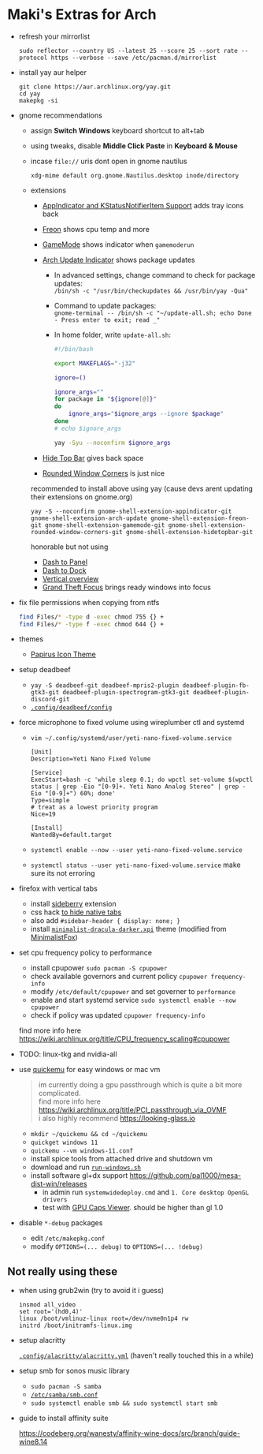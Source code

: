 # Maki's Extras for Arch

-   refresh your mirrorlist

    `sudo reflector --country US --latest 25 --score 25 --sort rate --protocol https --verbose --save /etc/pacman.d/mirrorlist`

-   install yay aur helper

    ```
    git clone https://aur.archlinux.org/yay.git
    cd yay
    makepkg -si
    ```

-   gnome recommendations

    -   assign **Switch Windows** keyboard shortcut to alt+tab

    -   using tweaks, disable **Middle Click Paste** in **Keyboard & Mouse**

    -   incase `file://` uris dont open in gnome nautilus

        `xdg-mime default org.gnome.Nautilus.desktop inode/directory`

    -   extensions

        -   [AppIndicator and KStatusNotifierItem Support](https://extensions.gnome.org/extension/615/appindicator-support/) adds tray icons back
        -   [Freon](https://extensions.gnome.org/extension/841/freon/) shows cpu temp and more
        -   [GameMode](https://extensions.gnome.org/extension/1852/gamemode/) shows indicator when `gamemoderun`
        -   [Arch Update Indicator](https://extensions.gnome.org/extension/1010/archlinux-updates-indicator/) shows package updates

            -   In advanced settings, change command to check for package updates:<br>
                `/bin/sh -c "/usr/bin/checkupdates && /usr/bin/yay -Qua"`
            -   Command to update packages:<br>
                `gnome-terminal -- /bin/sh -c "~/update-all.sh; echo Done - Press enter to exit; read _"`
            -   In home folder, write `update-all.sh`:<br>

                ```bash
                #!/bin/bash

                export MAKEFLAGS="-j32"

                ignore=()

                ignore_args=""
                for package in "${ignore[@]}"
                do
                    ignore_args="$ignore_args --ignore $package"
                done
                # echo $ignore_args

                yay -Syu --noconfirm $ignore_args
                ```

        -   [Hide Top Bar](https://extensions.gnome.org/extension/545/hide-top-bar/) gives back space
        -   [Rounded Window Corners](https://extensions.gnome.org/extension/5237/rounded-window-corners/) is just nice

        recommended to install above using yay (cause devs arent updating their extensions on gnome.org)

        `yay -S --noconfirm gnome-shell-extension-appindicator-git gnome-shell-extension-arch-update gnome-shell-extension-freon-git gnome-shell-extension-gamemode-git gnome-shell-extension-rounded-window-corners-git gnome-shell-extension-hidetopbar-git`

        honorable but not using

        -   [Dash to Panel](https://extensions.gnome.org/extension/1160/dash-to-panel/)
        -   [Dash to Dock](https://extensions.gnome.org/extension/307/dash-to-dock/)
        -   [Vertical overview](https://extensions.gnome.org/extension/4144/vertical-overview/)
        -   [Grand Theft Focus](https://extensions.gnome.org/extension/5410/grand-theft-focus/) brings ready windows into focus

-   fix file permissions when copying from ntfs

    ```bash
    find Files/* -type d -exec chmod 755 {} +
    find Files/* -type f -exec chmod 644 {} +
    ```

-   themes

    -   [Papirus Icon Theme](https://github.com/PapirusDevelopmentTeam/papirus-icon-theme#kde-colorscheme)

-   setup deadbeef

    -   `yay -S deadbeef-git deadbeef-mpris2-plugin deadbeef-plugin-fb-gtk3-git deadbeef-plugin-spectrogram-gtk3-git deadbeef-plugin-discord-git`
    -   [`.config/deadbeef/config`](https://raw.githubusercontent.com/makitsune/dots/main/.config/deadbeef/config)

-   force microphone to fixed volume using wireplumber ctl and systemd

    -   `vim ~/.config/systemd/user/yeti-nano-fixed-volume.service`

        ```
        [Unit]
        Description=Yeti Nano Fixed Volume

        [Service]
        ExecStart=bash -c 'while sleep 0.1; do wpctl set-volume $(wpctl status | grep -Eio "[0-9]+. Yeti Nano Analog Stereo" | grep -Eio "[0-9]+") 60%; done'
        Type=simple
        # treat as a lowest priority program
        Nice=19

        [Install]
        WantedBy=default.target
        ```

    -   `systemctl enable --now --user yeti-nano-fixed-volume.service`
    -   `systemctl status --user yeti-nano-fixed-volume.service` make sure its not erroring

-   firefox with vertical tabs

    -   install [sideberry](https://addons.mozilla.org/en-US/firefox/addon/sidebery/) extension
    -   css hack [to hide native tabs](<https://github.com/mbnuqw/sidebery/wiki/Firefox-Styles-Snippets-(via-userChrome.css)#completely-hide-native-tabs-strip>)
    -   also add `#sidebar-header { display: none; }`
    -   install [`minimalist-dracula-darker.xpi`](https://github.com/makidoll/dots/blob/main/other/minimalist-dracula-darker.xpi) theme (modified from [MinimalistFox](https://github.com/canbeardig/MinimalistFox))

-   set cpu frequency policy to performance

    -   install cpupower `sudo pacman -S cpupower`
    -   check available governors and current policy `cpupower frequency-info`
    -   modify `/etc/default/cpupower` and set governer to `performance`
    -   enable and start systemd service `sudo systemctl enable --now cpupower`
    -   check if policy was updated `cpupower frequency-info`

    find more info here https://wiki.archlinux.org/title/CPU_frequency_scaling#cpupower

-   TODO: linux-tkg and nvidia-all

-   use [quickemu](https://aur.archlinux.org/packages/quickemu) for easy windows or mac vm

    > im currently doing a gpu passthrough which is quite a bit more complicated.<br>
    > find more info here https://wiki.archlinux.org/title/PCI_passthrough_via_OVMF<br>
    > i also highly recommend https://looking-glass.io

    -   `mkdir ~/quickemu && cd ~/quickemu`
    -   `quickget windows 11`
    -   `quickemu --vm windows-11.conf`
    -   install spice tools from attached drive and shutdown vm
    -   download and run [`run-windows.sh`](https://github.com/makidoll/dots/blob/main/other/run-windows.sh)
    -   install software gl+dx support https://github.com/pal1000/mesa-dist-win/releases
        -   in admin run `systemwidedeploy.cmd` and `1. Core desktop OpenGL drivers`
        -   test with [GPU Caps Viewer](https://www.geeks3d.com/dlz/). should be higher than gl 1.0

-   disable `*-debug` packages
    -   edit `/etc/makepkg.conf`
    -   modify `OPTIONS=(... debug)` to `OPTIONS=(... !debug)`

## Not really using these

-   when using grub2win (try to avoid it i guess)

    ```
    insmod all_video
    set root='(hd0,4)'
    linux /boot/vmlinuz-linux root=/dev/nvme0n1p4 rw
    initrd /boot/initramfs-linux.img
    ```

-   setup alacritty

    [`.config/alacritty/alacritty.yml`](https://raw.githubusercontent.com/makitsune/dots/main/.config/alacritty/alacritty.yml) (haven't really touched this in a while)

-   setup smb for sonos music library

    -   `sudo pacman -S samba`
    -   [`/etc/samba/smb.conf`](https://raw.githubusercontent.com/makitsune/dots/main/etc/samba/smb.conf)
    -   `sudo systemctl enable smb && sudo systemctl start smb`

-   guide to install affinity suite

    https://codeberg.org/wanesty/affinity-wine-docs/src/branch/guide-wine8.14
